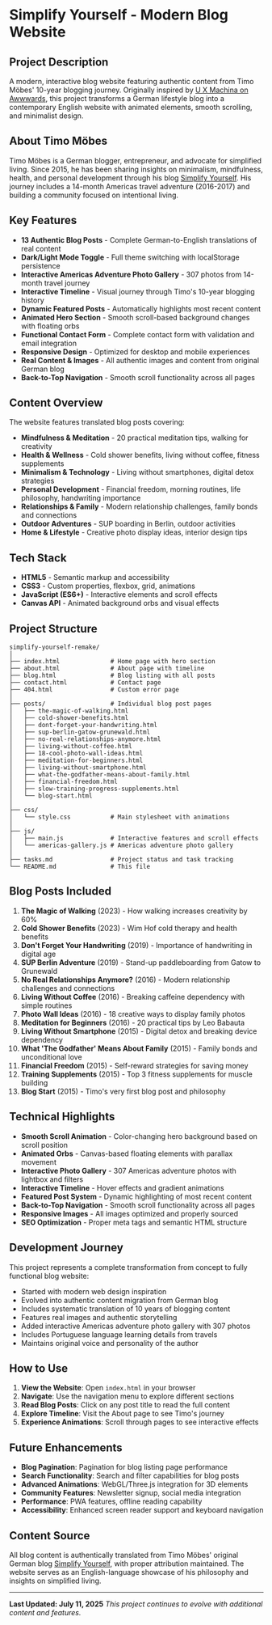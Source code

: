 # Simplify Yourself - Modern Blog Website

## Project Description
A modern, interactive blog website featuring authentic content from Timo Möbes' 10-year blogging journey. Originally inspired by [U X Machina on Awwwards](https://www.awwwards.com/inspiration/landing-page-scroll-u-x-machina), this project transforms a German lifestyle blog into a contemporary English website with animated elements, smooth scrolling, and minimalist design.

## About Timo Möbes
Timo Möbes is a German blogger, entrepreneur, and advocate for simplified living. Since 2015, he has been sharing insights on minimalism, mindfulness, health, and personal development through his blog [Simplify Yourself](https://simplify-yourself.com). His journey includes a 14-month Americas travel adventure (2016-2017) and building a community focused on intentional living.

## Key Features
- **13 Authentic Blog Posts** - Complete German-to-English translations of real content
- **Dark/Light Mode Toggle** - Full theme switching with localStorage persistence
- **Interactive Americas Adventure Photo Gallery** - 307 photos from 14-month travel journey
- **Interactive Timeline** - Visual journey through Timo's 10-year blogging history
- **Dynamic Featured Posts** - Automatically highlights most recent content
- **Animated Hero Section** - Smooth scroll-based background changes with floating orbs
- **Functional Contact Form** - Complete contact form with validation and email integration
- **Responsive Design** - Optimized for desktop and mobile experiences
- **Real Content & Images** - All authentic images and content from original German blog
- **Back-to-Top Navigation** - Smooth scroll functionality across all pages

## Content Overview
The website features translated blog posts covering:
- **Mindfulness & Meditation** - 20 practical meditation tips, walking for creativity
- **Health & Wellness** - Cold shower benefits, living without coffee, fitness supplements
- **Minimalism & Technology** - Living without smartphones, digital detox strategies
- **Personal Development** - Financial freedom, morning routines, life philosophy, handwriting importance
- **Relationships & Family** - Modern relationship challenges, family bonds and connections
- **Outdoor Adventures** - SUP boarding in Berlin, outdoor activities
- **Home & Lifestyle** - Creative photo display ideas, interior design tips

## Tech Stack
- **HTML5** - Semantic markup and accessibility
- **CSS3** - Custom properties, flexbox, grid, animations
- **JavaScript (ES6+)** - Interactive elements and scroll effects
- **Canvas API** - Animated background orbs and visual effects

## Project Structure
```
simplify-yourself-remake/
│
├── index.html              # Home page with hero section
├── about.html              # About page with timeline
├── blog.html               # Blog listing with all posts
├── contact.html            # Contact page
├── 404.html                # Custom error page
│
├── posts/                  # Individual blog post pages
│   ├── the-magic-of-walking.html
│   ├── cold-shower-benefits.html
│   ├── dont-forget-your-handwriting.html
│   ├── sup-berlin-gatow-grunewald.html
│   ├── no-real-relationships-anymore.html
│   ├── living-without-coffee.html
│   ├── 18-cool-photo-wall-ideas.html
│   ├── meditation-for-beginners.html
│   ├── living-without-smartphone.html
│   ├── what-the-godfather-means-about-family.html
│   ├── financial-freedom.html
│   ├── slow-training-progress-supplements.html
│   └── blog-start.html
│
├── css/
│   └── style.css           # Main stylesheet with animations
│
├── js/
│   ├── main.js             # Interactive features and scroll effects
│   └── americas-gallery.js # Americas adventure photo gallery
│
├── tasks.md                # Project status and task tracking
└── README.md               # This file
```

## Blog Posts Included
1. **The Magic of Walking** (2023) - How walking increases creativity by 60%
2. **Cold Shower Benefits** (2023) - Wim Hof cold therapy and health benefits
3. **Don't Forget Your Handwriting** (2019) - Importance of handwriting in digital age
4. **SUP Berlin Adventure** (2019) - Stand-up paddleboarding from Gatow to Grunewald
5. **No Real Relationships Anymore?** (2016) - Modern relationship challenges and connections
6. **Living Without Coffee** (2016) - Breaking caffeine dependency with simple routines
7. **Photo Wall Ideas** (2016) - 18 creative ways to display family photos
8. **Meditation for Beginners** (2016) - 20 practical tips by Leo Babauta
9. **Living Without Smartphone** (2015) - Digital detox and breaking device dependency
10. **What 'The Godfather' Means About Family** (2015) - Family bonds and unconditional love
11. **Financial Freedom** (2015) - Self-reward strategies for saving money
12. **Training Supplements** (2015) - Top 3 fitness supplements for muscle building
13. **Blog Start** (2015) - Timo's very first blog post and philosophy

## Technical Highlights
- **Smooth Scroll Animation** - Color-changing hero background based on scroll position
- **Animated Orbs** - Canvas-based floating elements with parallax movement
- **Interactive Photo Gallery** - 307 Americas adventure photos with lightbox and filters
- **Interactive Timeline** - Hover effects and gradient animations
- **Featured Post System** - Dynamic highlighting of most recent content
- **Back-to-Top Navigation** - Smooth scroll functionality across all pages
- **Responsive Images** - All images optimized and properly sourced
- **SEO Optimization** - Proper meta tags and semantic HTML structure

## Development Journey
This project represents a complete transformation from concept to fully functional blog website:
- Started with modern web design inspiration
- Evolved into authentic content migration from German blog
- Includes systematic translation of 10 years of blogging content
- Features real images and authentic storytelling
- Added interactive Americas adventure photo gallery with 307 photos
- Includes Portuguese language learning details from travels
- Maintains original voice and personality of the author

## How to Use
1. **View the Website**: Open `index.html` in your browser
2. **Navigate**: Use the navigation menu to explore different sections
3. **Read Blog Posts**: Click on any post title to read the full content
4. **Explore Timeline**: Visit the About page to see Timo's journey
5. **Experience Animations**: Scroll through pages to see interactive effects

## Future Enhancements
- **Blog Pagination**: Pagination for blog listing page performance
- **Search Functionality**: Search and filter capabilities for blog posts
- **Advanced Animations**: WebGL/Three.js integration for 3D elements
- **Community Features**: Newsletter signup, social media integration
- **Performance**: PWA features, offline reading capability
- **Accessibility**: Enhanced screen reader support and keyboard navigation

## Content Source
All blog content is authentically translated from Timo Möbes' original German blog [Simplify Yourself](https://simplify-yourself.com), with proper attribution maintained. The website serves as an English-language showcase of his philosophy and insights on simplified living.

---

**Last Updated: July 11, 2025**
*This project continues to evolve with additional content and features.* 